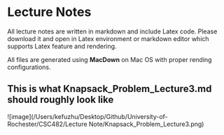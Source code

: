 # Lecture Notes

All lecture notes are written in markdown and include Latex code. Please download it and open in Latex environment or markdown editor which supports Latex feature and rendering.

All files are generated using **MacDown** on Mac OS with proper rending configurations.

## This is what Knapsack_Problem_Lecture3.md should roughly look like

![image](/Users/kefuzhu/Desktop/Github/University-of-Rochester/CSC482/Lecture Note/Knapsack_Problem_Lecture3.png)
